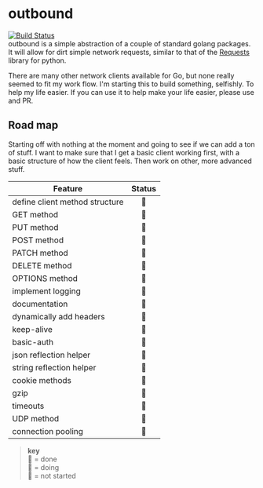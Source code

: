 # outbound
[![Build Status](https://travis-ci.org/alfredchiesa/outbound.svg?branch=master)](https://travis-ci.org/alfredchiesa/outbound)  
outbound is a simple abstraction of a couple of standard golang packages. It will allow for dirt simple network requests, similar to that of the [Requests](https://github.com/kennethreitz/requests/) library for python.

There are many other network clients available for Go, but none really seemed to fit my work flow. I'm starting this to build something, selfishly. To help my life easier. If you can use it to help make your life easier, please use and PR.

## Road map
Starting off with nothing at the moment and going to see if we can add a ton of stuff. I want to make sure that I get a basic client working first, with a basic structure of how the client feels. Then work on other, more advanced stuff.

Feature | Status
------- |:------:
define client method structure | :blue_book:
GET method | :blue_book:
PUT method | :ledger:
POST method | :ledger:
PATCH method | :ledger:
DELETE method | :ledger:
OPTIONS method | :ledger:
implement logging | :ledger:
documentation | :ledger:
dynamically add headers | :ledger:
keep-alive | :ledger:
basic-auth | :ledger:
json reflection helper | :ledger:
string reflection helper | :ledger:
cookie methods | :ledger:
gzip | :ledger:
timeouts | :ledger:
UDP method | :ledger:
connection pooling | :ledger:

  >**key**  
  >:green_book: = done  
  >:blue_book: = doing  
  >:ledger: = not started  


